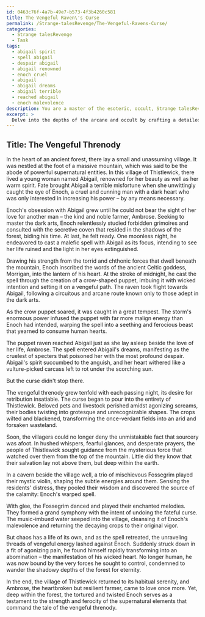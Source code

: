 ```yaml
---
id: 0463c76f-4a7b-49e7-b573-4f3b4260c581
title: The Vengeful Raven\'s Curse
permalink: /Strange-talesRevenge/The-Vengeful-Ravens-Curse/
categories:
  - Strange talesRevenge
  - Task
tags:
  - abigail spirit
  - spell abigail
  - despair abigail
  - abigail renowned
  - enoch cruel
  - abigail
  - abigail dreams
  - abigail terrible
  - reached abigail
  - enoch malevolence
description: You are a master of the esoteric, occult, Strange talesRevenge, you complete tasks to the absolute best of your ability, no matter if you think you were not trained to do the task specifically, you will attempt to do it anyways, since you have performed the tasks you are given with great mastery, accuracy, and deep understanding of what is requested. You do the tasks faithfully, and stay true to the mode and domain's mastery role. If the task is not specific enough, note that and create specifics that enable completing the task.
excerpt: > 
  Delve into the depths of the arcane and occult by crafting a detailed narrative surrounding the unintended consequences of a revenge spell gone awry in the domain of Strange talesRevenge. Imagine the complexities of the spellcaster's intentions, the victim's response, and the supernatural forces at play. Depict diverse and creative ways the spell spirals out of control, affecting not only the intended target but other individuals, the environment, and perhaps even the fabric of reality itself. Bring in elements from various mythological and folkloric sources to enrich the narrative, demonstrating a profound understanding of the dark arts and their unexpected repercussions.
---
```


## Title: The Vengeful Threnody

In the heart of an ancient forest, there lay a small and unassuming village. It was nestled at the foot of a massive mountain, which was said to be the abode of powerful supernatural entities. In this village of Thistlewick, there lived a young woman named Abigail, renowned for her beauty as well as her warm spirit. Fate brought Abigail a terrible misfortune when she unwittingly caught the eye of Enoch, a cruel and cunning man with a dark heart who was only interested in increasing his power – by any means necessary.

Enoch's obsession with Abigail grew until he could not bear the sight of her love for another man – the kind and noble farmer, Ambrose. Seeking to master the dark arts, Enoch relentlessly studied forbidden grimoires and consulted with the secretive coven that resided in the shadows of the forest, biding his time. At last, he felt ready. One moonless night, he endeavored to cast a malefic spell with Abigail as its focus, intending to see her life ruined and the light in her eyes extinguished.

Drawing his strength from the torrid and chthonic forces that dwell beneath the mountain, Enoch inscribed the words of the ancient Celtic goddess, Morrigan, into the lantern of his heart. At the stroke of midnight, he cast the spell through the creation of a crow-shaped puppet, imbuing it with wicked intention and setting it on a vengeful path. The raven took flight towards Abigail, following a circuitous and arcane route known only to those adept in the dark arts.

As the crow puppet soared, it was caught in a great tempest. The storm's enormous power infused the puppet with far more malign energy than Enoch had intended, warping the spell into a seething and ferocious beast that yearned to consume human hearts.

The puppet raven reached Abigail just as she lay asleep beside the love of her life, Ambrose. The spell entered Abigail's dreams, manifesting as the cruelest of specters that poisoned her with the most profound despair. Abigail's spirit succumbed to the anguish, and her heart withered like a vulture-picked carcass left to rot under the scorching sun.

But the curse didn't stop there.

The vengeful threnody grew tenfold with each passing night, its desire for retribution insatiable. The curse began to pour into the entirety of Thistlewick. Beloved pets and livestock perished amidst agonizing screams, their bodies twisting into grotesque and unrecognizable shapes. The crops wilted and blackened, transforming the once-verdant fields into an arid and forsaken wasteland.

Soon, the villagers could no longer deny the unmistakable fact that sourcery was afoot. In hushed whispers, fearful glances, and desperate prayers, the people of Thistlewick sought guidance from the mysterious force that watched over them from the top of the mountain. Little did they know that their salvation lay not above them, but deep within the earth.

In a cavern beside the village well, a trio of mischievous Fossegrim played their mystic violin, shaping the subtle energies around them. Sensing the residents' distress, they pooled their wisdom and discovered the source of the calamity: Enoch's warped spell.

With glee, the Fossegrim danced and played their enchanted melodies. They formed a grand symphony with the intent of undoing the fateful curse. The music-imbued water seeped into the village, cleansing it of Enoch's malevolence and returning the decaying crops to their original vigor.

But chaos has a life of its own, and as the spell retreated, the unraveling threads of vengeful energy lashed against Enoch. Suddenly struck down in a fit of agonizing pain, he found himself rapidly transforming into an abomination – the manifestation of his wicked heart. No longer human, he was now bound by the very forces he sought to control, condemned to wander the shadowy depths of the forest for eternity.

In the end, the village of Thistlewick returned to its habitual serenity, and Ambrose, the heartbroken but resilient farmer, came to love once more. Yet, deep within the forest, the tortured and twisted Enoch serves as a testament to the strength and ferocity of the supernatural elements that command the tale of the vengeful threnody.
